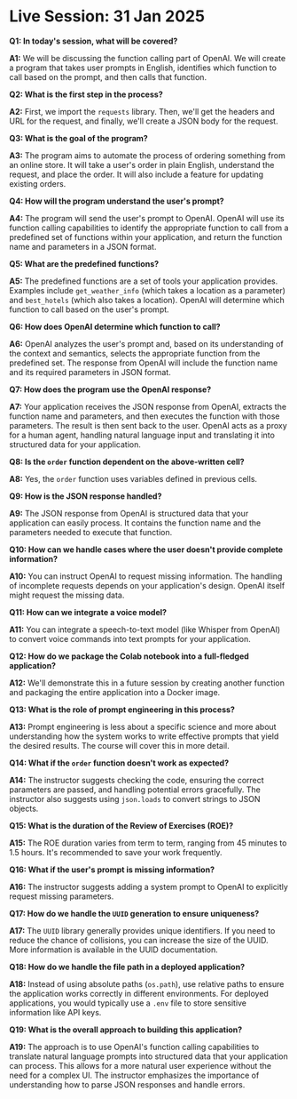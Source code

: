 # Live Session: 31 Jan 2025

[]()

**Q1: In today's session, what will be covered?**

**A1:** We will be discussing the function calling part of OpenAI. We will create a program that takes user prompts in English, identifies which function to call based on the prompt, and then calls that function.

**Q2: What is the first step in the process?**

**A2:** First, we import the `requests` library. Then, we'll get the headers and URL for the request, and finally, we'll create a JSON body for the request.

**Q3: What is the goal of the program?**

**A3:** The program aims to automate the process of ordering something from an online store. It will take a user's order in plain English, understand the request, and place the order. It will also include a feature for updating existing orders.

**Q4: How will the program understand the user's prompt?**

**A4:** The program will send the user's prompt to OpenAI. OpenAI will use its function calling capabilities to identify the appropriate function to call from a predefined set of functions within your application, and return the function name and parameters in a JSON format.

**Q5: What are the predefined functions?**

**A5:** The predefined functions are a set of tools your application provides. Examples include `get_weather_info` (which takes a location as a parameter) and `best_hotels` (which also takes a location). OpenAI will determine which function to call based on the user's prompt.

**Q6: How does OpenAI determine which function to call?**

**A6:** OpenAI analyzes the user's prompt and, based on its understanding of the context and semantics, selects the appropriate function from the predefined set. The response from OpenAI will include the function name and its required parameters in JSON format.

**Q7: How does the program use the OpenAI response?**

**A7:** Your application receives the JSON response from OpenAI, extracts the function name and parameters, and then executes the function with those parameters. The result is then sent back to the user. OpenAI acts as a proxy for a human agent, handling natural language input and translating it into structured data for your application.

**Q8: Is the `order` function dependent on the above-written cell?**

**A8:** Yes, the `order` function uses variables defined in previous cells.

**Q9: How is the JSON response handled?**

**A9:** The JSON response from OpenAI is structured data that your application can easily process. It contains the function name and the parameters needed to execute that function.

**Q10: How can we handle cases where the user doesn't provide complete information?**

**A10:** You can instruct OpenAI to request missing information. The handling of incomplete requests depends on your application's design. OpenAI itself might request the missing data.

**Q11: How can we integrate a voice model?**

**A11:** You can integrate a speech-to-text model (like Whisper from OpenAI) to convert voice commands into text prompts for your application.

**Q12: How do we package the Colab notebook into a full-fledged application?**

**A12:** We'll demonstrate this in a future session by creating another function and packaging the entire application into a Docker image.

**Q13: What is the role of prompt engineering in this process?**

**A13:** Prompt engineering is less about a specific science and more about understanding how the system works to write effective prompts that yield the desired results. The course will cover this in more detail.

**Q14: What if the `order` function doesn't work as expected?**

**A14:** The instructor suggests checking the code, ensuring the correct parameters are passed, and handling potential errors gracefully. The instructor also suggests using `json.loads` to convert strings to JSON objects.

**Q15: What is the duration of the Review of Exercises (ROE)?**

**A15:** The ROE duration varies from term to term, ranging from 45 minutes to 1.5 hours. It's recommended to save your work frequently.

**Q16: What if the user's prompt is missing information?**

**A16:** The instructor suggests adding a system prompt to OpenAI to explicitly request missing parameters.

**Q17: How do we handle the `UUID` generation to ensure uniqueness?**

**A17:** The `UUID` library generally provides unique identifiers. If you need to reduce the chance of collisions, you can increase the size of the UUID. More information is available in the UUID documentation.

**Q18: How do we handle the file path in a deployed application?**

**A18:** Instead of using absolute paths (`os.path`), use relative paths to ensure the application works correctly in different environments. For deployed applications, you would typically use a `.env` file to store sensitive information like API keys.

**Q19: What is the overall approach to building this application?**

**A19:** The approach is to use OpenAI's function calling capabilities to translate natural language prompts into structured data that your application can process. This allows for a more natural user experience without the need for a complex UI. The instructor emphasizes the importance of understanding how to parse JSON responses and handle errors.
